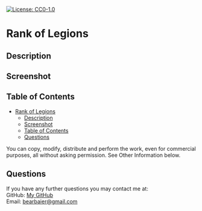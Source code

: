 [![License: CC0-1.0](https://licensebuttons.net/l/zero/1.0/80x15.png)](http://creativecommons.org/publicdomain/zero/1.0/)
  # Rank of Legions
  ## Description
  
  ## Screenshot

  ## Table of Contents
- [Rank of Legions](#rank-of-legions)
  - [Description](#description)
  - [Screenshot](#screenshot)
  - [Table of Contents](#table-of-contents)
  - [Questions](#questions)
  
You can copy, modify, distribute and perform the work, even for commercial purposes, all without asking permission. See Other Information below.  
  <a name='questions'></a>
  ## Questions  
  If you have any further questions you may contact me at:  
  GitHub: [My GitHub](https://github.com/RichardBaier)  
  Email: bearbaier@gmail.com